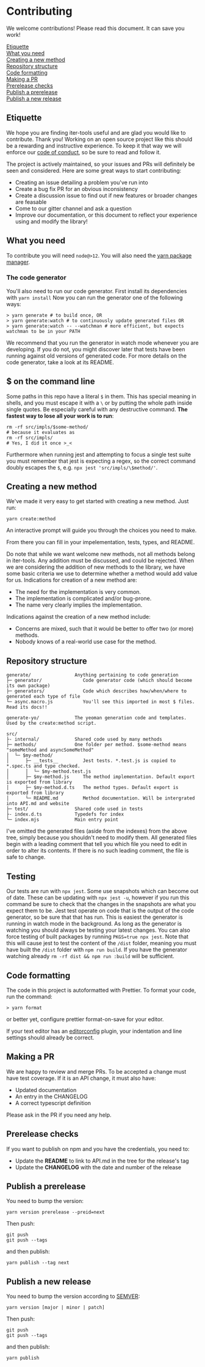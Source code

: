# Contributing

We welcome contributions! Please read this document. It can save you work!

[Etiquette](#etiquette)  
[What you need](#what-you-need)  
[Creating a new method](#creating-a-new-method)  
[Repository structure](#repository-structure)  
[Code formatting](#code-formatting)  
[Making a PR](#making-a-pr)  
[Prerelease checks](#prerelease-checks)  
[Publish a prerelease](#publish-a-prerelease)  
[Publish a new release](#publish-a-new-release)

## Etiquette

We hope you are finding iter-tools useful and are glad you would like to contribute. Thank you! Working on an open source project like this should be a rewarding and instructive experience. To keep it that way we will enforce our [code of conduct](CODE_OF_CONDUCT.md), so be sure to read and follow it.

The project is actively maintained, so your issues and PRs will definitely be seen and considered. Here are some great ways to start contributing:

- Creating an issue detailing a problem you've run into
- Create a bug fix PR for an obvious inconsistency
- Create a discussion issue to find out if new features or broader changes are feasable
- Come to our gitter channel and ask a question
- Improve our documentation, or this document to reflect your experience using and modify the library!

## What you need

To contribute you will need `node@>12`. You will also need the [yarn package manager](https://classic.yarnpkg.com/en/docs/install/).

### The code generator

You'll also need to run our code generator.
First install its dependencies with `yarn install`
Now you can run the generator one of the following ways:

```
> yarn generate # to build once, OR
> yarn generate:watch # to continuously update generated files OR
> yarn generate:watch -- --watchman # more efficient, but expects watchman to be in your PATH
```

We recommend that you run the generator in watch mode whenever you are developing. If you do not, you might discover later that tests have been running against old versions of generated code. For more details on the code generator, take a look at its README.

## $ on the command line

Some paths in this repo have a literal `$` in them. This has special meaning in shells, and you must escape it with a `\` or by putting the whole path inside single quotes. Be especially careful with any destructive command. **The fastest way to lose all your work is to run**:

```
rm -rf src/impls/$some-method/
# because it evaluates as
rm -rf src/impls/
# Yes, I did it once >_<
```

Furthermore when running jest and attempting to focus a single test suite you must remember that jest is expecting a regex, so the correct command doubly escapes the `$`, e.g. `npx jest 'src/impls/\$method/'`.

## Creating a new method

We've made it very easy to get started with creating a new method. Just run:

```
yarn create:method
```

An interactive prompt will guide you through the choices you need to make.

From there you can fill in your impelementation, tests, types, and README.

Do note that while we want welcome new methods, not all methods belong in iter-tools. Any addition must be discussed, and could be rejected. When we are considering the addition of new methods to the library, we have some basic criteria we use to determine whether a method would add value for us. Indications for creation of a new method are:

- The need for the implementation is very common.
- The implementation is complicated and/or bug-prone.
- The name very clearly implies the implementation.

Indications against the creation of a new method include:

- Concerns are mixed, such that it would be better to offer two (or more) methods.
- Nobody knows of a real-world use case for the method.

## Repository structure

```
generate/                Anything pertaining to code generation
├─ generator/               Code generator code (which should become its own package)
├─ generators/              Code which describes how/when/where to generated each type of file
└─ async.macro.js           You'll see this imported in most $ files. Read its docs!!

generate-yo/			 The yeoman generation code and templates. Used by the create:method script.

src/
├- internal/             Shared code used by many methods
├─ methods/              One folder per method. $some-method means "someMethod and asyncSomeMethod"
│  └─ $my-method/
│      ├─ __tests__         Jest tests. *.test.js is copied to *.spec.ts and type checked.
│      │  └─ $my-method.test.js
│      ├─ $my-method.js     The method implementation. Default export is exported from library
│      ├─ $my-method.d.ts   The method types. Default export is exported from library
│      └─ README.md         Method documentation. Will be intergrated into API.md and website
├─ test/                 Shared code used in tests
├- index.d.ts            Typedefs for index
└─ index.mjs             Main entry point
```

I've omitted the generated files (aside from the indexes) from the above tree, simply because you shouldn't need to modify them. All generated files begin with a leading comment that tell you which file you need to edit in order to alter its contents. If there is no such leading comment, the file is safe to change.

## Testing

Our tests are run with `npx jest`. Some use snapshots which can become out of date. These can be updating with `npx jest -u`, however if you run this command be sure to check that the changes in the snapshots are what you expect them to be. Jest test operate on code that is the output of the code generator, so be sure that that has run. This is easiest the generator is running in watch mode in the background. As long as the generator is watching you should always be testing your latest changes. You can also force testing of built packages by running `PKGS=true npx jest`. Note that this will cause jest to test the content of the `/dist` folder, meaning you must have built the `/dist` folder with `npm run build`. If you have the generator watching already `rm -rf dist && npm run :build` will be sufficient.

## Code formatting

The code in this project is autoformatted with Prettier. To format your code, run the command:

```
> yarn format
```

or better yet, configure prettier format-on-save for your editor.

If your text editor has an [editorconfig](http://EditorConfig.org) plugin, your indentation and line settings should already be correct.

## Making a PR

We are happy to review and merge PRs. To be accepted a change must have test coverage. If it is an API change, it must also have:

- Updated documentation
- An entry in the CHANGELOG
- A correct typescript definition

Please ask in the PR if you need any help.

## Prerelease checks

If you want to publish on npm and you have the credentials, you need to:

- Update the **README** to link to API.md in the tree for the release's tag
- Update the **CHANGELOG** with the date and number of the release

## Publish a prerelease

You need to bump the version:

```
yarn version prerelease --preid=next
```

Then push:

```
git push
git push --tags
```

and then publish:

```
yarn publish --tag next
```

## Publish a new release

You need to bump the version according to [SEMVER](https://semver.org/):

```
yarn version [major | minor | patch]
```

Then push:

```
git push
git push --tags
```

and then publish:

```
yarn publish
```
